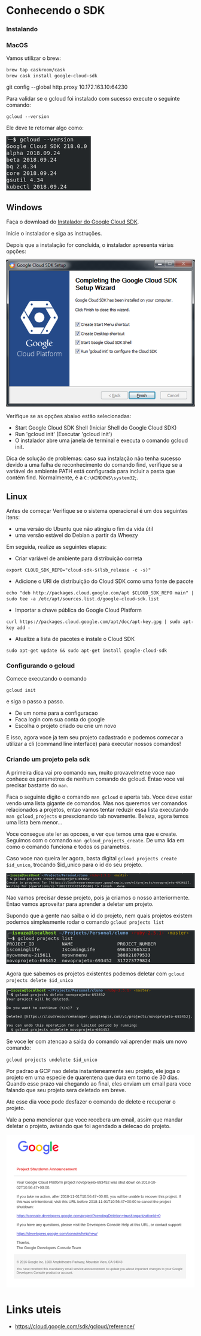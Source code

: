 # Conhecendo o SDK

### Instalando


### MacOS

Vamos utilizar o brew:

```
brew tap caskroom/cask
brew cask install google-cloud-sdk
```

git config --global http.proxy 10.172.163.10:64230

Para validar se o gcloud foi instalado com sucesso execute o seguinte comando:

```
gcloud --version
```

Ele deve te retornar algo como:

![gcloud --version](./img/gcloud-version.png)


## Windows 

Faça o download do [Instalador do Google Cloud SDK](https://dl.google.com/dl/cloudsdk/channels/rapid/GoogleCloudSDKInstaller.exe).

Inicie o instalador e siga as instruções.

Depois que a instalação for concluída, o instalador apresenta várias opções:

![gcloud windows-install](./img/windows-installer-prompt.png)

Verifique se as opções abaixo estão selecionadas:

 * Start Google Cloud SDK Shell (Iniciar Shell do Google Cloud SDK)
 * Run 'gcloud init' (Executar 'gcloud init')
 * O instalador abre uma janela de terminal e executa o comando gcloud init.

Dica de solução de problemas: caso sua instalação não tenha sucesso devido a uma falha de reconhecimento do comando find, verifique se a variável de ambiente PATH está configurada para incluir a pasta que contém find. Normalmente, é a `C:\WINDOWS\system32`;.


## Linux

Antes de começar
Verifique se o sistema operacional é um dos seguintes itens:

 * uma versão do Ubuntu que não atingiu o fim da vida útil
 * uma versão estável do Debian a partir da Wheezy
 
 Em seguida, realize as seguintes etapas:

* Criar variável de ambiente para distribuição correta
```
export CLOUD_SDK_REPO="cloud-sdk-$(lsb_release -c -s)"
```

* Adicione o URI de distribuição do Cloud SDK como uma fonte de pacote
```
echo "deb http://packages.cloud.google.com/apt $CLOUD_SDK_REPO main" | sudo tee -a /etc/apt/sources.list.d/google-cloud-sdk.list
```
* Importar a chave pública do Google Cloud Platform
```
curl https://packages.cloud.google.com/apt/doc/apt-key.gpg | sudo apt-key add -
```

* Atualize a lista de pacotes e instale o Cloud SDK
```
sudo apt-get update && sudo apt-get install google-cloud-sdk
```

###


### Configurando o gcloud

Comece executando o comando 

```
gcloud init
```

e siga o passo a passo.

* De um nome para a configuracao
* Faca login com sua conta do google
* Escolha o projeto criado ou crie um novo

E isso, agora voce ja tem seu projeto cadastrado e podemos comecar a utilizar a cli (command line interface) para executar nossos comandos!



### Criando um projeto pela sdk

A primeira dica vai pro comando `man`, muito provavelmetne voce nao conhece os parametros de nenhum comando do gcloud. Entao voce vai precisar bastante do `man`. 

Faca o seguinte digito o comando `man gcloud` e aperta tab. 
Voce deve estar vendo uma lista gigante de comandos. Mas nos queremos ver comandos relacionados a projetos, entao vamos tentar reduzir essa lista executando `man gcloud_projects` e prescionando tab novamente.
Beleza, agora temos uma lista bem menor...

Voce consegue ate ler as opcoes, e ver que temos uma que e create. 
Seguimos com o comando `man gcloud_projects_create`.
De uma lida em como o comando funciona e todos os parametros.

Caso voce nao queira ler agora, basta digital `gcloud projects create $id_unico`, trocando $id_unico para o id do seu projeto. 

![gcloud projects create](./img/new-project.png)

Nao vamos precisar desse projeto, pois ja criamos o nosso anteriormente.
Entao vamos aproveitar para aprender a deletar um projeto.

Supondo que a gente nao saiba o id do projeto, nem quais projetos existem podemos simplesmente rodar o comando `gcloud projects list`

![gcloud projects list](./img/gcloud-projects-list.png)

Agora que sabemos os projetos existentes podemos deletar com `gcloud projects delete $id_unico`

![gcloud projects delete](./img/gcloud-projects-delete.png)

Se voce ler com atencao a saida do comando vai aprender mais um novo comando:

`gcloud projects undelete $id_unico`

Por padrao a GCP nao deleta instanteneamente seu projeto, ele joga o projeto em uma especie de quarentena que dura em torno de 30 dias. Quando esse prazo vai chegando ao final, eles enviam um email para voce falando que seu projeto sera deletado em breve.

Ate esse dia voce pode desfazer o comando de delete e recuperar o projeto.

Vale a pena mencionar que voce recebera um email, assim que mandar deletar o projeto, avisando que foi agendado a delecao do projeto.

![email delecao do projeto](./img/delecao-do-projeto.png)


# Links uteis
- https://cloud.google.com/sdk/gcloud/reference/

